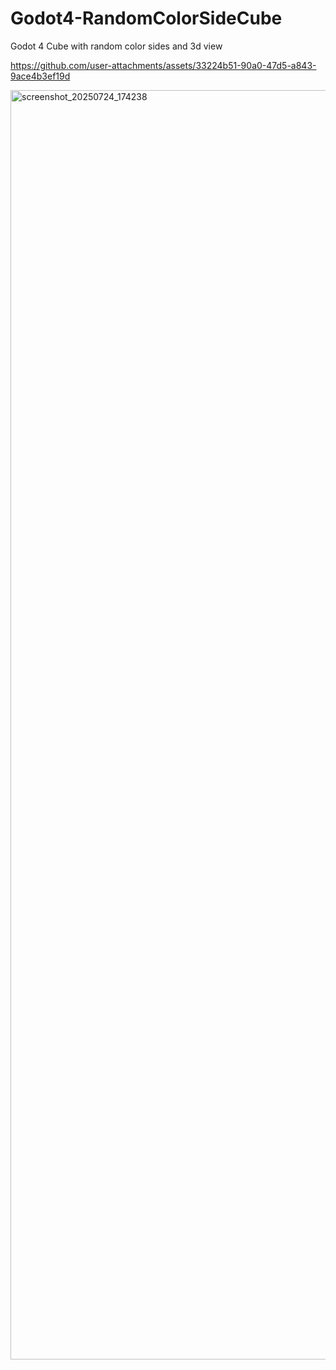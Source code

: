# Godot4-RandomColorSideCube
Godot 4 Cube with random color sides and 3d view

https://github.com/user-attachments/assets/33224b51-90a0-47d5-a843-9ace4b3ef19d

<img width="3602" height="2031" alt="screenshot_20250724_174238" src="https://github.com/user-attachments/assets/d43187b5-ab81-45f1-ae6e-a4d0e0f29aa1" />
